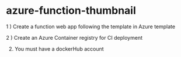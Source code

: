 # azure-function-thumbnail

1 )  Create a function web app following the template in Azure template

2 ) Create an Azure Container registry for CI deployment

2) You must have a dockerHub account